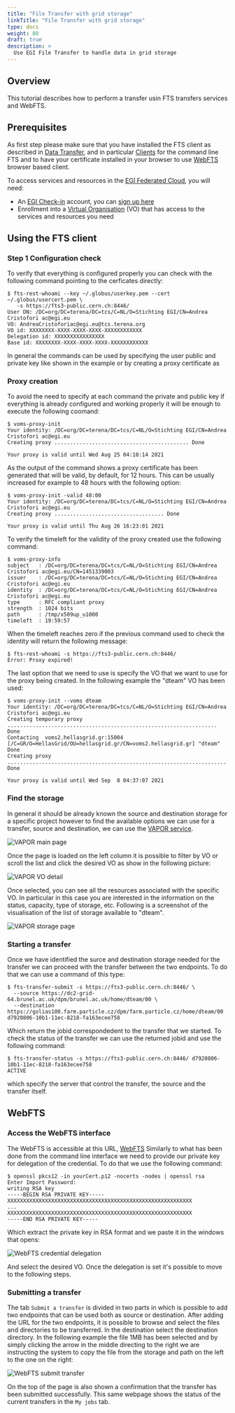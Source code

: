 ```yaml
---
title: "File Transfer with grid storage"
linkTitle: "File Transfer with grid storage"
type: docs
weight: 80
draft: true
description: >
  Use EGI File Transfer to handle data in grid storage
---
```



## Overview

This tutorial describes how to perform a transfer usin FTS transfers services
and WebFTS.

## Prerequisites

As first step please make sure that you have installed the FTS client as
described in [Data Transfer](../../data-transfer/), and in particular
[Clients](../../data-transfer/clients/) for the command line FTS and to have
your certificate installed in your browser to use
[WebFTS](../../data-transfer/webfts/) browser based client.

To access services and resources in the
[EGI Federated Cloud](../../getting-started), you will need:

- An [EGI Check-in](../../check-in) account, you can [sign up here](../../check-in/signup)
- Enrollment into a [Virtual Organisation](../../check-in/vos) (VO) that has
  access to the services and resources you need

## Using the FTS client

### Step 1 Configuration check

To verify that everything is configured properly you can check with the
following command pointing to the cerficates directly:

```shell
$ fts-rest-whoami --key ~/.globus/userkey.pem --cert ~/.globus/usercert.pem \
   -s https://fts3-public.cern.ch:8446/
User DN: /DC=org/DC=terena/DC=tcs/C=NL/O=Stichting EGI/CN=Andrea Cristofori ac@egi.eu
VO: AndreaCristoforiac@egi.eu@tcs.terena.org
VO id: XXXXXXXX-XXXX-XXXX-XXXX-XXXXXXXXXXXX
Delegation id: XXXXXXXXXXXXXXXX
Base id: XXXXXXXX-XXXX-XXXX-XXXX-XXXXXXXXXXXX
```

In general the commands can be used by specifying the user public and private
key like shown in the example or by creating a proxy certificate as

### Proxy creation

To avoid the need to specify at each command the private and public key if
everything is already configured and working properly it will be enough to
execute the following coomand:

```shell
$ voms-proxy-init
Your identity: /DC=org/DC=terena/DC=tcs/C=NL/O=Stichting EGI/CN=Andrea Cristofori ac@egi.eu
Creating proxy ........................................... Done

Your proxy is valid until Wed Aug 25 04:18:14 2021
```

As the output of the command shows a proxy certificate has been generated that
will be valid, by default, for 12 hours. This can be usually increased for
example to 48 hours with the following option:

```shell
$ voms-proxy-init -valid 48:00
Your identity: /DC=org/DC=terena/DC=tcs/C=NL/O=Stichting EGI/CN=Andrea Cristofori ac@egi.eu
Creating proxy ................................... Done

Your proxy is valid until Thu Aug 26 16:23:01 2021
```

To verify the timeleft for the validity of the proxy created use the following
command:

```shell
$ voms-proxy-info
subject   : /DC=org/DC=terena/DC=tcs/C=NL/O=Stichting EGI/CN=Andrea Cristofori ac@egi.eu/CN=1451339003
issuer    : /DC=org/DC=terena/DC=tcs/C=NL/O=Stichting EGI/CN=Andrea Cristofori ac@egi.eu
identity  : /DC=org/DC=terena/DC=tcs/C=NL/O=Stichting EGI/CN=Andrea Cristofori ac@egi.eu
type      : RFC compliant proxy
strength  : 1024 bits
path      : /tmp/x509up_u1000
timeleft  : 19:59:57
```

When the timeleft reaches zero if the previous command used to check the
identity will return the following message:

```shell
$ fts-rest-whoami -s https://fts3-public.cern.ch:8446/
Error: Proxy expired!
```

The last option that we need to use is specify the VO that we want to use for
the proxy being created. In the following example the "dteam" VO has been used:

```shell
$ voms-proxy-init --voms dteam
Your identity: /DC=org/DC=terena/DC=tcs/C=NL/O=Stichting EGI/CN=Andrea Cristofori ac@egi.eu
Creating temporary proxy ................................................................... Done
Contacting  voms2.hellasgrid.gr:15004 [/C=GR/O=HellasGrid/OU=hellasgrid.gr/CN=voms2.hellasgrid.gr] "dteam" Done
Creating proxy .............................................................................. Done

Your proxy is valid until Wed Sep  8 04:37:07 2021
```

### Find the storage

In general it should be already known the source and destination storage for a
specific project however to find the available options we can use for a
transfer, source and destination, we can use the
[VAPOR service](https://operations-portal.egi.eu/vapor/resources/GL2ResVO).

![VAPOR main page](VAPOR-home.png)

Once the page is loaded on the left column it is possible to filter by VO or
scroll the list and click the desired VO as show in the following picture:

![VAPOR VO detail](VAPOR-VO_detail.png)

Once selected, you can see all the resources associated with the specific VO. In
particular in this case you are interested in the information on the status,
capacity, type of storage, etc. Following is a screenshot of the visualisation
of the list of storage available to "dteam".

![VAPOR storage page](VAPOR-storage.png)

### Starting a transfer

Once we have identified the surce and destination storage needed for the
transfer we can proceed with the transfer between the two endpoints. To do that
we can use a command of this type:

```shell
$ fts-transfer-submit -s https://fts3-public.cern.ch:8446/ \
  --source https://dc2-grid-64.brunel.ac.uk/dpm/brunel.ac.uk/home/dteam/00 \
  --destination https://golias100.farm.particle.cz/dpm/farm.particle.cz/home/dteam/00
d7920806-10b1-11ec-8218-fa163ecee758
```

Which return the jobid correspondedent to the transfer that we started. To check
the status of the transfer we can use the returned jobid and use the following
command:

```shell
$ fts-transfer-status -s https://fts3-public.cern.ch:8446/ d7920806-10b1-11ec-8218-fa163ecee758
ACTIVE
```

which specify the server that control the transfer, the source and the transfer
itself.

## WebFTS

### Access the WebFTS interface

The WebFTS is accessible at this URL, [WebFTS](https://webfts.cern.ch/)
Similarly to what has been done from the command line interface we need to
provide our private key for delegation of the credential. To do that we use the
following command:

```shell
$ openssl pkcs12 -in yourCert.p12 -nocerts -nodes | openssl rsa
Enter Import Password:
writing RSA key
-----BEGIN RSA PRIVATE KEY-----
XXXXXXXXXXXXXXXXXXXXXXXXXXXXXXXXXXXXXXXXXXXXXXXXXXXXXXXXXXX
...
XXXXXXXXXXXXXXXXXXXXXXXXXXXXXXXXXXXXXXXXXXXXXXXXXXXXXXXXXXX
-----END RSA PRIVATE KEY-----
```

Which extract the private key in RSA format and we paste it in the windows that
opens:

![WebFTS credential delegation](WebFTS-credential_delegation.png)

And select the desired VO. Once the delegation is set it's possible to move to
the following steps.

### Submitting a transfer

The tab `Submit a transfer` is divided in two parts in which is possible to add
two endpoints that can be used both as source or destination. After adding the
URL for the two endpoints, it is possible to browse and select the files and
directories to be transferred. In the destination select the destination
directory. In the following example the file 1MB has been selected and by simply
clicking the arrow in the middle directing to the right we are instructing the
system to copy the file from the storage and path on the left to the one on the
right:

![WebFTS submit transfer](WebFTS-submit_transfer.png)

On the top of the page is also shown a confirmation that the transfer has been
submitted successfully. This same webpage shows the status of the current
transfers in the `My jobs` tab.
